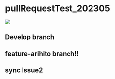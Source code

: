 # pullRequestTest_202305

![](https://img.shields.io/badge/version-1.0.0-990000.svg)

## Develop branch

## feature-arihito branch!!

## sync Issue2
